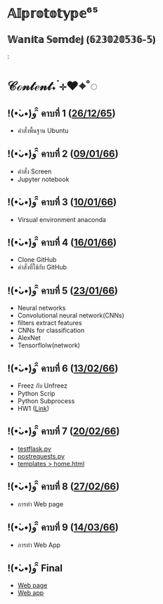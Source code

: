 # 𝔸𝕀𝕡𝕣𝕠𝕥𝕠𝕥𝕪𝕡𝕖⁶⁵
 ## 𝕎𝕒𝕟𝕚𝕥𝕒 𝕊𝕠𝕞𝕕𝕖𝕛 (𝟞𝟚𝟛𝟘𝟚𝟘𝟝𝟛𝟞-𝟝)
: 
# 𝒞ℴ𝓃𝓉ℯ𝓃𝓉˖ ࣪⊹❤︎⌖˚◌

## !(•̀ᴗ•́)و ̑̑ คาบที่ 1 ([26/12/65](https://github.com/Wanita-8943/AIprototype65/blob/main/%E0%B8%84%E0%B8%B2%E0%B8%9A%E0%B8%97%E0%B8%B5%E0%B9%88%201.pdf))
- คำสั่งพื้นฐาน Ubuntu

## !(•̀ᴗ•́)و ̑̑ คาบที่ 2 ([09/01/66](https://github.com/Wanita-8943/AIprototype65/blob/main/%E0%B8%84%E0%B8%B2%E0%B8%9A%E0%B8%97%E0%B8%B5%E0%B9%88%202.pdf))
- คำสั่ง Screen
- Jupyter notebook

## !(•̀ᴗ•́)و ̑̑ คาบที่ 3 ([10/01/66](https://github.com/Wanita-8943/AIprototype65/blob/main/%E0%B8%84%E0%B8%B2%E0%B8%9A%E0%B8%97%E0%B8%B5%E0%B9%88%203.pdf))
- Virsual environment anaconda

## !(•̀ᴗ•́)و ̑̑ คาบที่ 4 ([16/01/66](https://github.com/Wanita-8943/AIprototype65/blob/main/%E0%B8%84%E0%B8%B2%E0%B8%9A%E0%B8%97%E0%B8%B5%E0%B9%88%204.pdf))
- Clone GitHub
- คำสั่งที่ใช้กับ GitHub 

## !(•̀ᴗ•́)و ̑̑ คาบที่ 5 ([23/01/66](https://github.com/Wanita-8943/AIprototype65/blob/main/%E0%B8%84%E0%B8%B2%E0%B8%9A%E0%B8%97%E0%B8%B5%E0%B9%88%205.pdf))
- Neural networks
- Convolutional neural network(CNNs)
- filters extract features
- CNNs for classification
- AlexNet
- Tensorflolw(network)

## !(•̀ᴗ•́)و ̑̑ คาบที่ 6 ([13/02/66](https://github.com/Wanita-8943/AIprototype65/blob/main/%E0%B8%84%E0%B8%B2%E0%B8%9A%E0%B8%97%E0%B8%B5%E0%B9%88%206.pdf))
- Freez กับ Unfreez
- Python Scrip
- Python Subprocess
- HW1 ([Link](https://github.com/Wanita-8943/AIprototype65/blob/main/python_subprocess.py))

## !(•̀ᴗ•́)و ̑̑ คาบที่ 7 ([20/02/66](https://github.com/Wanita-8943/AIprototype65/blob/main/%E0%B8%84%E0%B8%B2%E0%B8%9A%E0%B8%97%E0%B8%B5%E0%B9%88%207.pdf))
- [testflask.py](https://github.com/Wanita-8943/AIprototype65/blob/main/testflask.py)
- [postrequests.py](https://github.com/Wanita-8943/AIprototype65/blob/main/postrequest.py)
- [templates > home.html](https://github.com/Wanita-8943/AIprototype65/tree/main/templates)

## !(•̀ᴗ•́)و ̑̑ คาบที่ 8 ([27/02/66](https://github.com/Wanita-8943/Human_Age_Estimation_Through_Panoramic_Radiographs_Images_With_Deep_Neural_Network))
- การทำ Web page

## !(•̀ᴗ•́)و ̑̑ คาบที่ 9 ([14/03/66](https://github.com/tohnperfect/guts_video_visualization))
- การทำ Web App


## !(•̀ᴗ•́)و ̑̑  Final
- [Web page](https://github.com/Wanita-8943/Human_Age_Estimation_Through_Panoramic_Radiographs_Images_With_Deep_Neural_Network)
- [Web app](https://github.com/Wanita-8943/Web_app)
